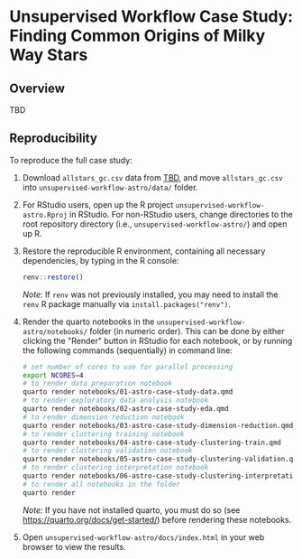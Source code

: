 # Unsupervised Workflow Case Study: Finding Common Origins of Milky Way Stars

## Overview

TBD

## Reproducibility

To reproduce the full case study:

1. Download `allstars_gc.csv` data from [TBD](), and move `allstars_gc.csv` into `unsupervised-workflow-astro/data/` folder.

2. For RStudio users, open up the R project `unsupervised-workflow-astro.Rproj` in RStudio. For non-RStudio users, change directories to the root repository directory (i.e., `unsupervised-workflow-astro/`) and open up R.

3. Restore the reproducible R environment, containing all necessary dependencies, by typing in the R console:
   ```r
   renv::restore()
   ```
   *Note*: If `renv` was not previously installed, you may need to install the `renv` R package manually via `install.packages("renv")`.

4. Render the quarto notebooks in the `unsupervised-workflow-astro/notebooks/` folder (in numeric order). This can be done by either clicking the "Render" button in RStudio for each notebook, or by running the following commands (sequentially) in command line:
    ```bash
    # set number of cores to use for parallel processing
    export NCORES=4
    # to render data preparation notebook
    quarto render notebooks/01-astro-case-study-data.qmd
    # to render exploratory data analysis notebook
    quarto render notebooks/02-astro-case-study-eda.qmd
    # to render dimension reduction notebook
    quarto render notebooks/03-astro-case-study-dimension-reduction.qmd
    # to render clustering training notebook
    quarto render notebooks/04-astro-case-study-clustering-train.qmd
    # to render clustering validation notebook
    quarto render notebooks/05-astro-case-study-clustering-validation.qmd
    # to render clustering interpretation notebook
    quarto render notebooks/06-astro-case-study-clustering-interpretation.qmd
    # to render all notebooks in the folder
    quarto render
    ```
    *Note:* If you have not installed quarto, you must do so (see https://quarto.org/docs/get-started/) before rendering these notebooks.

5. Open `unsupervised-workflow-astro/docs/index.html` in your web browser to view the results.
